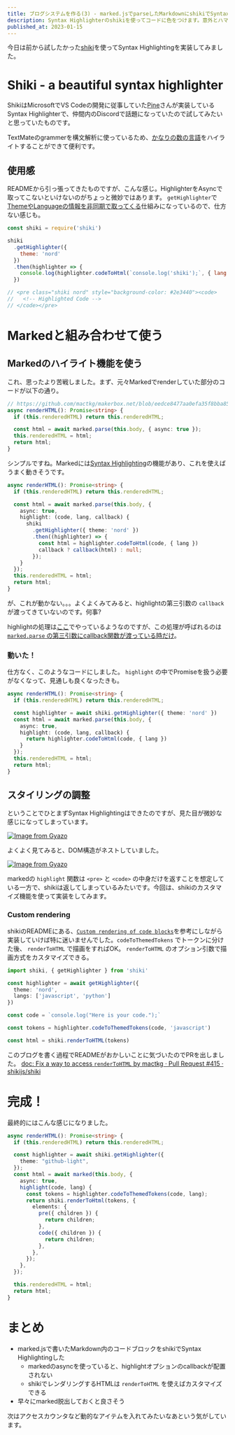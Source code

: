 ```yaml
---
title: ブログシステムを作る(3) - marked.jsでparseしたMarkdownにshikiでSyntax Highlighting
description: Syntax Highlighterのshikiを使ってコードに色をつけます。意外とハマりました。
published_at: 2023-01-15
---
```


今日は前から試したかった[shiki](https://shiki.matsu.io/)を使ってSyntax Highlightingを実装してみました。

# Shiki - a beautiful syntax highlighter
ShikiはMicrosoftでVS Codeの開発に従事していた[Pine](https://blog.matsu.io/about)さんが実装しているSyntax Highlighterで、仲間内のDiscordで話題になっていたので試してみたいと思っていたものです。

TextMateのgrammerを構文解析に使っているため、[かなりの数の言語](https://github.com/shikijs/shiki/blob/main/docs/languages.md)をハイライトすることができて便利です。

## 使用感
READMEから引っ張ってきたものですが、こんな感じ。HighlighterをAsyncで取ってこないといけないのがちょっと微妙ではあります。
`getHighlighter`で[ThemeやLanguageの情報を非同期で取ってくる](https://github.com/shikijs/shiki/blob/2e4a6c75e7f5f3b6da451cbcdc73234421631b03/packages/shiki/src/highlighter.ts#L55-L58)仕組みになっているので、仕方ない感じも。

```js
const shiki = require('shiki')

shiki
  .getHighlighter({
    theme: 'nord'
  })
  .then(highlighter => {
    console.log(highlighter.codeToHtml(`console.log('shiki');`, { lang: 'js' }))
  })

// <pre class="shiki nord" style="background-color: #2e3440"><code>
//   <!-- Highlighted Code -->
// </code></pre>
```

# Markedと組み合わせて使う
## Markedのハイライト機能を使う
これ、思ったより苦戦しました。まず、元々Markedでrenderしていた部分のコードが以下の通り。

```ts
// https://github.com/mactkg/makerbox.net/blob/eedce8477aa0efa35f8bba85b336f510111a8d7b/lib/blogs/article.ts#L36-L41
async renderHTML(): Promise<string> {
  if (this.renderedHTML) return this.renderedHTML;

  const html = await marked.parse(this.body, { async: true });
  this.renderedHTML = html;
  return html;
}
```

シンプルですね。Markedには[Syntax Highlighting](https://marked.js.org/using_advanced#highlight)の機能があり、これを使えばうまく動きそうです。

```ts
async renderHTML(): Promise<string> {
  if (this.renderedHTML) return this.renderedHTML;

  const html = await marked.parse(this.body, {
    async: true,
    highlight: (code, lang, callback) {
      shiki
        .getHighlighter({ theme: 'nord' })
        .then((highlighter) => {
          const html = highlighter.codeToHtml(code, { lang })
          callback ? callback(html) : null;
        });
    }
  });
  this.renderedHTML = html;
  return html;
}
```

が、これが動かない。。。よくよくみてみると、highlightの第三引数の `callback` が渡ってきていないのです。何事?

highlightの処理は[ここ](https://github.com/markedjs/marked/blob/137d3b4cc040b2d1e806da870d1cc0bd908419a7/src/marked.js#L83-L96)でやっているようなのですが、この処理が呼ばれるのは [`marked.parse` の第三引数にcallback関数が渡っている時だけ](https://github.com/markedjs/marked/blob/137d3b4cc040b2d1e806da870d1cc0bd908419a7/src/marked.js#L39)。

### 動いた！
仕方なく、このようなコードにしました。 `highlight` の中でPromiseを扱う必要がなくなって、見通しも良くなったきも。

```ts
async renderHTML(): Promise<string> {
  if (this.renderedHTML) return this.renderedHTML;

  const highlighter = await shiki.getHighlighter({ theme: 'nord' })
  const html = await marked.parse(this.body, {
    async: true,
    highlight: (code, lang, callback) {
      return highlighter.codeToHtml(code, { lang })
    }
  });
  this.renderedHTML = html;
  return html;
}
```

## スタイリングの調整
ということでひとまずSyntax Highlightingはできたのですが、見た目が微妙な感じになってしまっています。

[![Image from Gyazo](https://i.gyazo.com/c0d92e655ef1308b3a5fd95095007565.png)](https://gyazo.com/c0d92e655ef1308b3a5fd95095007565)

よくよく見てみると、DOM構造がネストしていました。

[![Image from Gyazo](https://i.gyazo.com/0ddd5711723db1a53f67e140781f5540.png)](https://gyazo.com/0ddd5711723db1a53f67e140781f5540)

markedの `highlight` 関数は `<pre>` と `<code>` の中身だけを返すことを想定している一方で、shikiは返してしまっているみたいです。今回は、shikiのカスタマイズ機能を使って実装をしてみます。

### Custom rendering
shikiのREADMEにある、[`Custom rendering of code blocks`](https://github.com/shikijs/shiki#custom-rendering-of-code-blocks)を参考にしながら実装していけば特に迷いませんでした。`codeToThemedTokens` でトークンに分けた後、 `renderToHTML` で描画をすればOK。 `renderToHTML` のオプション引数で描画方式をカスタマイズできる。

```ts
import shiki, { getHighlighter } from 'shiki'

const highlighter = await getHighlighter({
  theme: 'nord',
  langs: ['javascript', 'python']
})

const code = `console.log("Here is your code.");`

const tokens = highlighter.codeToThemedTokens(code, 'javascript')

const html = shiki.renderToHTML(tokens)
```

このブログを書く過程でREADMEがおかしいことに気づいたのでPRを出しました。 [doc: Fix a way to access `renderToHTML` by mactkg · Pull Request #415 · shikijs/shiki](https://github.com/shikijs/shiki/pull/415)

# 完成！
最終的にはこんな感じになりました。

```ts
async renderHTML(): Promise<string> {
  if (this.renderedHTML) return this.renderedHTML;

  const highlighter = await shiki.getHighlighter({
    theme: "github-light",
  });
  const html = await marked(this.body, {
    async: true,
    highlight(code, lang) {
      const tokens = highlighter.codeToThemedTokens(code, lang);
      return shiki.renderToHtml(tokens, {
        elements: {
          pre({ children }) {
            return children;
          },
          code({ children }) {
            return children;
          },
        },
      });
    },
  });

  this.renderedHTML = html;
  return html;
}
```

# まとめ
- marked.jsで書いたMarkdown内のコードブロックをshikiでSyntax Highlightingした
  - markedのasyncを使っていると、highlightオプションのcallbackが配置されない
  - shikiでレンダリングするHTMLは `renderToHTML` を使えばカスタマイズできる
- 早々にmarked脱出しておくと良さそう

次はアクセスカウンタなど動的なアイテムを入れてみたいなあという気がしています。
